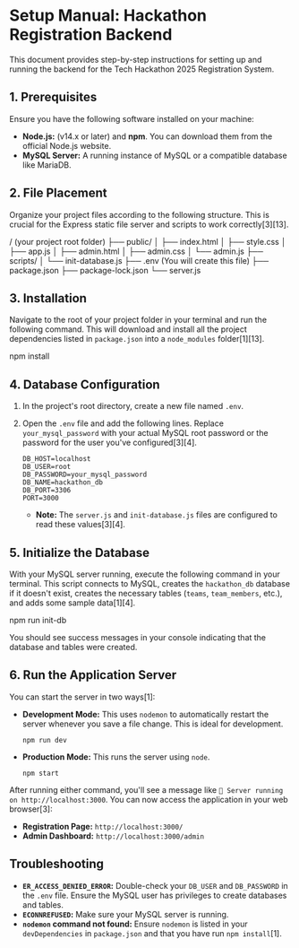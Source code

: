 # Setup Manual: Hackathon Registration Backend

This document provides step-by-step instructions for setting up and running the backend for the Tech Hackathon 2025 Registration System.

## 1. Prerequisites

Ensure you have the following software installed on your machine:
- **Node.js:** (v14.x or later) and **npm**. You can download them from the official Node.js website.
- **MySQL Server:** A running instance of MySQL or a compatible database like MariaDB.

## 2. File Placement

Organize your project files according to the following structure. This is crucial for the Express static file server and scripts to work correctly[3][13].

/ (your project root folder)
├── public/
│   ├── index.html
│   ├── style.css
│   ├── app.js
│   ├── admin.html
│   ├── admin.css
│   └── admin.js
├── scripts/
│   └── init-database.js
├── .env                  (You will create this file)
├── package.json
├── package-lock.json
└── server.js


## 3. Installation

Navigate to the root of your project folder in your terminal and run the following command. This will download and install all the project dependencies listed in `package.json` into a `node_modules` folder[1][13].

npm install


## 4. Database Configuration

1.  In the project's root directory, create a new file named `.env`.
2.  Open the `.env` file and add the following lines. Replace `your_mysql_password` with your actual MySQL root password or the password for the user you've configured[3][4].

    ```
    DB_HOST=localhost
    DB_USER=root
    DB_PASSWORD=your_mysql_password
    DB_NAME=hackathon_db
    DB_PORT=3306
    PORT=3000
    ```
    *   **Note:** The `server.js` and `init-database.js` files are configured to read these values[3][4].

## 5. Initialize the Database

With your MySQL server running, execute the following command in your terminal. This script connects to MySQL, creates the `hackathon_db` database if it doesn't exist, creates the necessary tables (`teams`, `team_members`, etc.), and adds some sample data[1][4].

npm run init-db


You should see success messages in your console indicating that the database and tables were created.

## 6. Run the Application Server

You can start the server in two ways[1]:

-   **Development Mode:** This uses `nodemon` to automatically restart the server whenever you save a file change. This is ideal for development.
    ```
    npm run dev
    ```

-   **Production Mode:** This runs the server using `node`.
    ```
    npm start
    ```

After running either command, you'll see a message like `🚀 Server running on http://localhost:3000`. You can now access the application in your web browser[3]:
-   **Registration Page:** `http://localhost:3000/`
-   **Admin Dashboard:** `http://localhost:3000/admin`

## Troubleshooting

-   **`ER_ACCESS_DENIED_ERROR`:** Double-check your `DB_USER` and `DB_PASSWORD` in the `.env` file. Ensure the MySQL user has privileges to create databases and tables.
-   **`ECONNREFUSED`:** Make sure your MySQL server is running.
-   **`nodemon` command not found:** Ensure `nodemon` is listed in your `devDependencies` in `package.json` and that you have run `npm install`[1].


